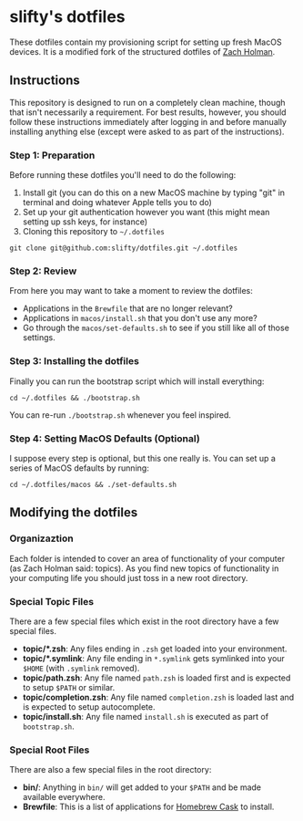 # slifty's dotfiles

These dotfiles contain my provisioning script for setting up fresh MacOS devices. It is a modified fork of the structured dotfiles of [Zach Holman](https://github.com/holman/dotfiles).

## Instructions

This repository is designed to run on a completely clean machine, though that isn't necessarily a requirement. For best results, however, you should follow these instructions immediately after logging in and before manually installing anything else (except were asked to as part of the instructions).

### Step 1: Preparation

Before running these dotfiles you'll need to do the following:

1. Install git (you can do this on a new MacOS machine by typing "git" in terminal and doing whatever Apple tells you to do)
2. Set up your git authentication however you want (this might mean setting up ssh keys, for instance)
2. Cloning this repository to `~/.dotfiles`

```
git clone git@github.com:slifty/dotfiles.git ~/.dotfiles
```

### Step 2: Review

From here you may want to take a moment to review the dotfiles:

* Applications in the `Brewfile` that are no longer relevant?
* Applications in `macos/install.sh` that you don't use any more?
* Go through the `macos/set-defaults.sh` to see if you still like all of those settings.

### Step 3: Installing the dotfiles

Finally you can run the bootstrap script which will install everything:

```
cd ~/.dotfiles && ./bootstrap.sh
```

You can re-run `./bootstrap.sh` whenever you feel inspired.

### Step 4: Setting MacOS Defaults (Optional)

I suppose every step is optional, but this one really is.  You can set up a series of MacOS defaults by running:

```
cd ~/.dotfiles/macos && ./set-defaults.sh
```

## Modifying the dotfiles

### Organizaztion

Each folder is intended to cover an area of functionality of your computer (as Zach Holman said: topics).  As you find new topics of functionality in your computing life you should just toss in a new root directory.

### Special Topic Files

There are a few special files which exist in the root directory have a few special files.

- **topic/\*.zsh**: Any files ending in `.zsh` get loaded into your environment.
- **topic/\*.symlink**: Any file ending in `*.symlink` gets symlinked into your `$HOME` (with `.symlink` removed).
- **topic/path.zsh**: Any file named `path.zsh` is loaded first and is expected to setup `$PATH` or similar.
- **topic/completion.zsh**: Any file named `completion.zsh` is loaded last and is expected to setup autocomplete.
- **topic/install.sh**: Any file named `install.sh` is executed as part of `bootstrap.sh`.

### Special Root Files

There are also a few special files in the root directory:

- **bin/**: Anything in `bin/` will get added to your `$PATH` and be made available everywhere.
- **Brewfile**: This is a list of applications for [Homebrew Cask](https://caskroom.github.io) to install.
